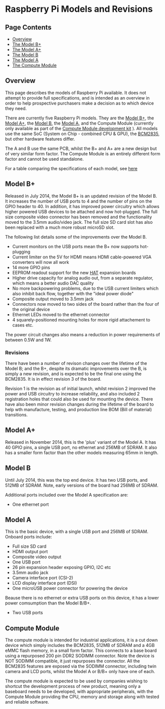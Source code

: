 # Raspberry Pi Models and Revisions

## Page Contents

- [Overview](#overview)
- [The Model B+](#modelbplus)
- [The Model A+](#modelaplus)
- [The Model B](#modelb)
- [The Model A](#modela)
- [The Compute Module](#computemodule)

<a name="overview"></a>
## Overview

This page describes the models of Raspberry Pi available. It does not attempt to provide full specifications, and is intended as an overview in order to help prospective purchasers make a decision as to which device they need.

There are currently five Raspberry Pi models. They are the [Model B+](http://www.raspberrypi.org/product/model-b-plus/), the [Model A+](http://www.raspberrypi.org/products/model-a-plus/), the [Model B](http://www.raspberrypi.org/products/model-b/), the [Model A](http://www.raspberrypi.org/products/model-a/), and the Compute Module (currently only available as part of the [Compute Module development kit](http://www.raspberrypi.org/products/compute-module-development-kit/) ). All models use the same SoC (System on Chip - combined CPU & GPU), the [BCM2835](../bcm2835/README.md), but other hardware features differ.

The A and B use the same PCB, whilst the B+ and A+ are a new design but of very similar form factor. The Compute Module is an entirely different form factor and cannot be used standalone.

For a table comparing the specifications of each model, see [here](specs.md)

<a name="modelbplus"></a>
## Model B+

Released in July 2014, the Model B+ is an updated revision of the Model B. It increases the number of USB ports to 4 and the number of pins on the GPIO header to 40. In addition, it has improved power circuitry which allows higher powered USB devices to be attached and now hot-plugged. The full size composite video connector has been removed and the functionality moved to the 3.5mm audio/video jack. The full size SD card slot has also been replaced with a much more robust microSD slot.

The following list details some of the improvements over the Model B.

 - Current monitors on the USB ports mean the B+ now supports hot-plugging
 - Current limiter on the 5V for HDMI means HDMI cable-powered VGA converters will now all work
 - 14 more GPIO pins
 - EEPROM readout support for the new [HAT](http://www.raspberrypi.org/introducing-raspberry-pi-hats/) expansion boards
 - Higher drive capacity for analog audio out, from a separate regulator, which means a better audio DAC quality
 - No more backpowering problems, due to the USB current limiters which also inhibit back flow, together with the "ideal power diode"
 - Composite output moved to 3.5mm jack
 - Connectors now moved to two sides of the board rather than the four of the original device
 - Ethernet LEDs moved to the ethernet connector
 - 4 squarely-positioned mounting holes for more rigid attachement to cases etc.

The power circuit changes also means a reduction in power requirements of between 0.5W and 1W.

### Revisions

There have been a number of revison changes over the lifetime of the Model B; and the B+, despite its dramatic improvements over the B, is simply a new revision, and is expected to be the final one using the BCM2835. It is in effect revision 3 of the board. 

Revision 1 is the revision as of initial launch, whilst revision 2 improved the power and USB circuitry to increase reliability, and also included 2 registration holes that could also be used for mounting the device. There have also been minor revision changes during the lifetime of the board to help wth manufacture, testing, and production line BOM (Bill of material) transitions.

<a name="modelaplus"></a>
## Model A+

Released in November 2014, this is the 'plus' variant of the Model A. It has 40 GPIO pins, a single USB port, no ethernet and 256MB of SDRAM. It also has a smaller form factor than the other models measuring 65mm in length.

<a name="modelb"></a>
## Model B

Until July 2014, this was the top end device. It has two USB ports, and 512MB of SDRAM. Note, early versions of the board had 256MB of SDRAM.

Additional ports included over the Model A specification are:

 - One ethernet port

<a name="modela"></a>
## Model A

This is the basic device, with a single USB port and 256MB of SDRAM. Onboard ports include:

 - Full size SD card
 - HDMI output port
 - Composite video output
 - One USB port
 - 26 pin expansion header exposing GPIO, I2C etc
 - 3.5mm audio jack
 - Camera interface port (CSI-2)
 - LCD display interface port (DSI)
 - One microUSB power connector for powering the device

Beause there is no ethernet or extra USB ports on this device, it has a lower power comsumption than the Model B/B+.
 - Two USB ports

<a name="computemodule"></a>
## Compute Module

The compute module is intended for industrial applications, it is a cut down device which simply includes the BCM2835, 512MB of SDRAM and a 4GB eMMC flash memory, in a small form factor. This connects to a base board using a repurposed 200 pin DDR2 SODIMM connector. Note the device is NOT SODIMM compatible, it just repurposes the connector. All the BCM2835 features are exposed via the SODIMM connector, including twin camera and LCD ports, whilst the Model A or B/B+ only have one of each.

The compute module is expected to be used by companies wishing to shortcut the development process of new product, meaning only a baseboard needs to be developed, with appropriate peripherals, with the Compute Module providing the CPU, memory and storage along with tested and reliable software.

